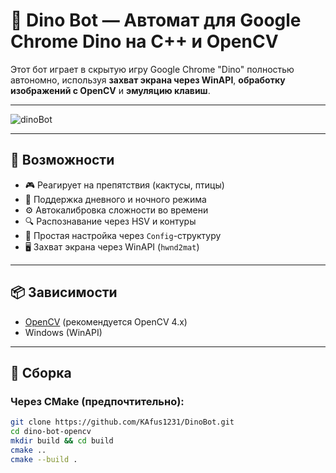 # 🦖 Dino Bot — Автомат для Google Chrome Dino на C++ и OpenCV

Этот бот играет в скрытую игру Google Chrome "Dino" полностью автономно, используя **захват экрана через WinAPI**, **обработку изображений с OpenCV** и **эмуляцию клавиш**.

---

![dinoBot](https://github.com/user-attachments/assets/0b60e40c-8285-41c9-8ced-81f7a453df97)

---

## 🚀 Возможности

- 🎮 Реагирует на препятствия (кактусы, птицы)
- 🌙 Поддержка дневного и ночного режима
- ⚙️ Автокалибровка сложности во времени
- 🔍 Распознавание через HSV и контуры
- 🧱 Простая настройка через `Config`-структуру
- 🖥 Захват экрана через WinAPI (`hwnd2mat`)

---

## 📦 Зависимости

- [OpenCV](https://opencv.org/) (рекомендуется OpenCV 4.x)
- Windows (WinAPI)

---

## 🔧 Сборка

### Через CMake (предпочтительно):

```bash
git clone https://github.com/KAfus1231/DinoBot.git
cd dino-bot-opencv
mkdir build && cd build
cmake ..
cmake --build .
